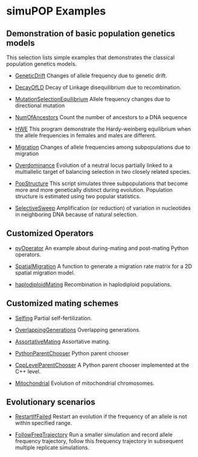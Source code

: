 #  simuPOP Examples

## Demonstration of basic population genetics models

This selection lists simple examples that demonstrates the classical population genetics models.
* [GeneticDrift](GeneticDrift.py) Changes of allele frequency due to genetic drift.

* [DecayOfLD](DecayOfLD.py) Decay of Linkage disequilibrium due to recombination.

* [MutationSelectionEquilibrium](MutationSelectionEquilibrium.py) Allele frequency changes due to directional mutation

* [NumOfAncestors](NumOfAncestors.py) Count the number of ancestors to a DNA sequence

* [HWE](HWE.py) This program demonstrate the Hardy-weinberg equilibrium when the allele frequencies in females and males are different.

* [Migration](Migration.py) Changes of allele frequencies among subpopulations due to migration

* [Overdominance](Overdominance.py) Evolution of a neutral locus partially linked to a multiallelic target of balancing selection in two closely related species.

* [PopStructure](PopStructure.py) This script simulates three subpopulations that become more and more genetically distinct during evolution. Population structure is estimated using two popular statistics.

* [SelectiveSweep](SelectiveSweep.py) Amplification (or reduction) of variation in nucleotides in neighboring DNA because of natural selection.

## Customized Operators

* [pyOperator](pyOperator.py) An example about during-mating and post-mating Python operators.

* [SpatialMigration](SpatialMigration.py) A function to generate a migration rate matrix for a 2D spatial migration model.

* [haplodiploidMating](haplodiploidMating.py) Recombination in haplodiploid populations.


## Customized mating schemes

* [Selfing](Selfing.py) Partial self-fertilization.

* [OverlappingGenerations](OverlappingGenerations.py) Overlapping generations.

* [AssortativeMating](AssortativeMating.py) Assortative mating.

* [PythonParentChooser](PythonParentChooser.py) Python parent chooser

* [CppLevelParentChooser](CppLevelParentChooser.py) A Python parent chooser implemented at the C++ level.

* [Mitochondrial](Mitochondrial.py) Evolution of mitochondrial chromosomes.

## Evolutionary scenarios

* [RestartIfFailed](RestartIfFailed.py) Restart an evolution if the frequency of an allele is not within specified range.

* [FollowFreqTrajectory](FollowFreqTrajectory.py) Run a smaller simulation and record allele frequency trajectory, follow this frequency trajectory in subsequent multiple replicate simulations.
